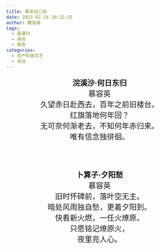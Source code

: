 ```yaml
---
title: 革命词二则
date: 2023-02-24 20:22:15
author: 慕容英
tags:
  - 普通刊
  - 诗词
  - 革命
categories: 
  - 无产阶级文艺
  - 诗词
---
```




<p align="center" style="font-size: 20px;">
<b>浣溪沙·何日东归</b><br>
慕容英<br>
	久望赤日赴西去，百年之前旧楼台。<br>
红旗落地何年回？<br>
无可奈何渐老去，不知何年赤归来。<br>
唯有信念独徘徊。<br>
</p>
<br><br>
<p align="center" style="font-size: 20px;">
<b>卜算子·夕阳愁</b><br>
慕容英<br>
	旧时怀碑前，落叶空无主。<br>
暗处风雨独自愁，更着夕阳到。<br>
快看新火燃，一任火燎原。<br>
只愿铭记燎原火，<br>
夜里亮人心。<br>
</p>
